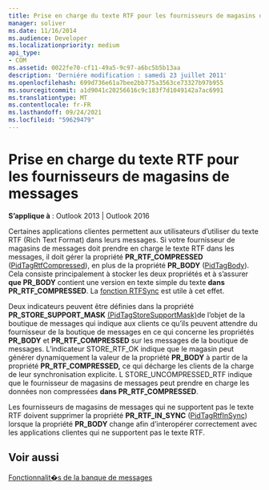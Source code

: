 ```yaml
---
title: Prise en charge du texte RTF pour les fournisseurs de magasins de messages
manager: soliver
ms.date: 11/16/2014
ms.audience: Developer
ms.localizationpriority: medium
api_type:
- COM
ms.assetid: 0022fe70-cf11-49a5-9c97-a6bc5b5b13aa
description: 'Derniére modification : samedi 23 juillet 2011'
ms.openlocfilehash: 699d736e61a7bee2bb775a3563ce73327b97b955
ms.sourcegitcommit: a1d9041c20256616c9c183f7d1049142a7ac6991
ms.translationtype: MT
ms.contentlocale: fr-FR
ms.lasthandoff: 09/24/2021
ms.locfileid: "59629479"
---
```

# <a name="supporting-rtf-text-for-message-store-providers"></a>Prise en charge du texte RTF pour les fournisseurs de magasins de messages

  
  
**S’applique à** : Outlook 2013 | Outlook 2016 
  
Certaines applications clientes permettent aux utilisateurs d’utiliser du texte RTF (Rich Text Format) dans leurs messages. Si votre fournisseur de magasins de messages doit prendre en charge le texte RTF dans les messages, il doit gérer la propriété **PR_RTF_COMPRESSED** ([PidTagRtfCompressed](pidtagrtfcompressed-canonical-property.md)), en plus de la propriété **PR_BODY** ([PidTagBody](pidtagbody-canonical-property.md)). Cela consiste principalement à stocker les deux propriétés et à s’assurer **que PR_BODY** contient une version en texte simple du texte **dans PR_RTF_COMPRESSED**. La [fonction RTFSync](rtfsync.md) est utile à cet effet. 
  
Deux indicateurs peuvent être définies dans la propriété **PR_STORE_SUPPORT_MASK** [(PidTagStoreSupportMask)](pidtagstoresupportmask-canonical-property.md)de l’objet de la boutique de messages qui indique aux clients ce qu’ils peuvent attendre du fournisseur de la boutique de messages en ce qui concerne les propriétés **PR_BODY** et **PR_RTF_COMPRESSED** sur les messages de la boutique de messages. L’indicateur STORE_RTF_OK indique que le magasin peut générer dynamiquement la valeur de la propriété **PR_BODY** à partir de la propriété **PR_RTF_COMPRESSED,** ce qui décharge les clients de la charge de leur synchronisation explicite. L STORE_UNCOMPRESSED_RTF indique que le fournisseur de magasins de messages peut prendre en charge les données non compressées **dans PR_RTF_COMPRESSED**.
  
Les fournisseurs de magasins de messages qui ne supportent pas le texte RTF doivent supprimer la propriété **PR_RTF_IN_SYNC** ([PidTagRtfInSync](pidtagrtfinsync-canonical-property.md)) lorsque la propriété **PR_BODY** change afin d’interopérer correctement avec les applications clientes qui ne supportent pas le texte RTF. 
  
## <a name="see-also"></a>Voir aussi



[Fonctionnalit�s de la banque de messages](message-store-features.md)

